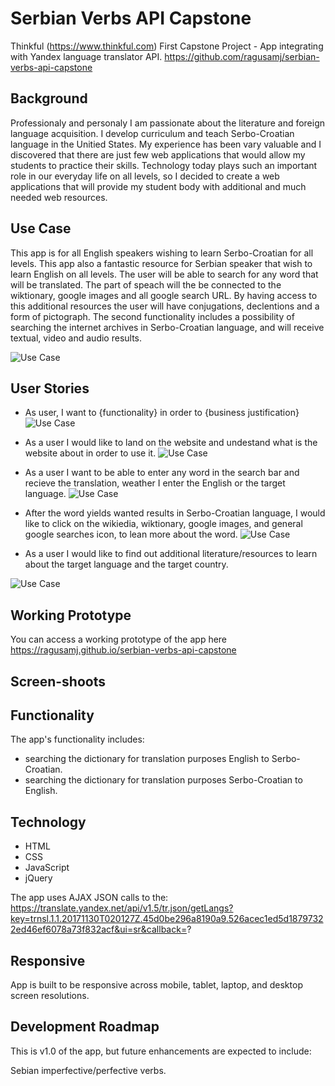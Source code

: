 # Serbian Verbs API Capstone
Thinkful (https://www.thinkful.com) First Capstone Project - App integrating with Yandex language translator API.
https://github.com/ragusamj/serbian-verbs-api-capstone


## Background
Professionaly and personaly I am passionate about the literature and foreign language acquisition. I develop curriculum and teach Serbo-Croatian language in the Unitied States.
My experience has been vary valuable and I discovered that there are just few web applications that would allow my students to practice their skills.
Technology today plays such an important role in our everyday life on all levels, so I decided to create a web applications that will provide my student body with additional and much needed
web resources.


## Use Case
This app is for all English speakers wishing to learn Serbo-Croatian for all levels.
This app also a fantastic resource for Serbian speaker that wish to learn English on all levels.
The user will be able to search for any word that will be translated.
The part of speach will the be connected to the wiktionary, google images and all google search URL.
By having access to this additional resources the user will have conjugations, declentions and a form of pictograph.
The second functionality includes a possibility of searching the internet archives in Serbo-Croatian language, and will receive textual, video and audio results.

![Use Case](https://github.com/ragusamj/serbian-verbs-api-capstone/blob/master/github-images/app-flow.jpg)


## User Stories
* As user, I want to {functionality} in order to {business justification}
![Use Case](https://github.com/ragusamj/serbian-verbs-api-capstone/blob/master/github-images/app-flow.jpg)


* As a user I would like to land on the website and undestand what is the website about in order to use it.
![Use Case](https://github.com/ragusamj/serbian-verbs-api-capstone/blob/master/github-images/homescreen.jpg)

* As a user I want to be able to enter any word in the search bar and recieve the translation,
weather I enter the English or the target language.
![Use Case](https://github.com/ragusamj/serbian-verbs-api-capstone/blob/master/github-images/dictionary-screen.jpg)


* After the word yields wanted results in Serbo-Croatian language, I would like to click on the wikiedia, wiktionary,
google images, and general google searches icon, to lean more about the word.
![Use Case](https://github.com/ragusamj/serbian-verbs-api-capstone/blob/master/github-images/dictionary-screen.jpg)



*  As a user I would like to find out additional literature/resources to learn about the target language and the target country.

![Use Case](https://github.com/ragusamj/serbian-verbs-api-capstone/blob/master/github-images/archive-screen.jpg)


## Working Prototype

You can access a working prototype of the app here https://ragusamj.github.io/serbian-verbs-api-capstone


## Screen-shoots


## Functionality
The app's functionality includes:
* searching the dictionary for translation purposes English to Serbo-Croatian.
* searching the dictionary for translation purposes Serbo-Croatian to English.

## Technology
* HTML
* CSS
* JavaScript
* jQuery

The app uses AJAX JSON calls to the: https://translate.yandex.net/api/v1.5/tr.json/getLangs?key=trnsl.1.1.20171130T020127Z.45d0be296a8190a9.526acec1ed5d18797322ed46ef6078a73f832acf&ui=sr&callback=?


## Responsive
App is built to be responsive across mobile, tablet, laptop, and desktop screen resolutions.

## Development Roadmap
This is v1.0 of the app, but future enhancements are expected to include:

Sebian imperfective/perfective verbs.
